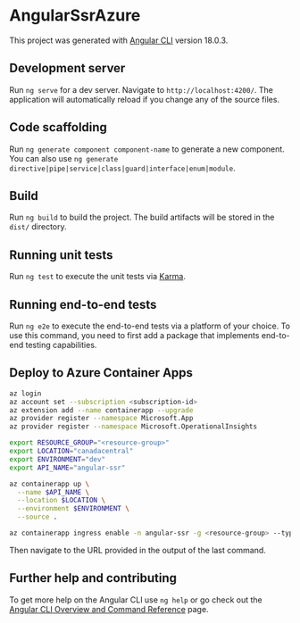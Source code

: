 # AngularSsrAzure

This project was generated with [Angular CLI](https://github.com/angular/angular-cli) version 18.0.3.

## Development server

Run `ng serve` for a dev server. Navigate to `http://localhost:4200/`. The application will automatically reload if you change any of the source files.

## Code scaffolding

Run `ng generate component component-name` to generate a new component. You can also use `ng generate directive|pipe|service|class|guard|interface|enum|module`.

## Build

Run `ng build` to build the project. The build artifacts will be stored in the `dist/` directory.

## Running unit tests

Run `ng test` to execute the unit tests via [Karma](https://karma-runner.github.io).

## Running end-to-end tests

Run `ng e2e` to execute the end-to-end tests via a platform of your choice. To use this command, you need to first add a package that implements end-to-end testing capabilities.

## Deploy to Azure Container Apps

```bash
az login
az account set --subscription <subscription-id>
az extension add --name containerapp --upgrade
az provider register --namespace Microsoft.App
az provider register --namespace Microsoft.OperationalInsights

export RESOURCE_GROUP="<resource-group>"
export LOCATION="canadacentral"
export ENVIRONMENT="dev"
export API_NAME="angular-ssr"

az containerapp up \
  --name $API_NAME \
  --location $LOCATION \
  --environment $ENVIRONMENT \
  --source .

az containerapp ingress enable -n angular-ssr -g <resource-group> --type external --target-port 4000 --transport auto --output json --query fqdn
```

Then navigate to the URL provided in the output of the last command.

## Further help and contributing

To get more help on the Angular CLI use `ng help` or go check out the [Angular CLI Overview and Command Reference](https://angular.dev/tools/cli) page.
